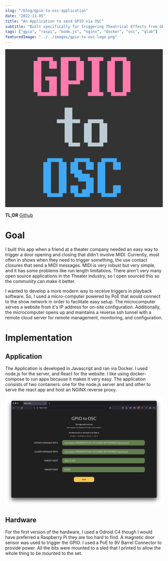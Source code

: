 ```yaml
---
slug: "/blog/gpio-to-osc-application"
date: "2022-11-05"
title: "An Application to send GPIO via OSC"
subtitle: "Built specifically for triggering Theatrical Effects from GPIO input"
tags: ["gpio", "raspi", "node.js", "nginx", "docker", "osc", "qlab"]
featuredImage: "../../images/gpio-to-osc-logo.png"
---
```


![GPIO to OSC](../../images/gpio-to-osc-logo.png)

**TL;DR**
[Github](https://github.com/johnmckenna-snd/gpio-to-osc)

# Goal

I built this app when a friend at a theater company needed an easy way to trigger a door opening and closing that didn't involve MIDI. Currently, most often in shows when they need to trigger something, the use contact closures that send a MIDI messages. MIDI is very robust but very simple, and it has some problems like run length limitations. There aren't very many open source applications in the Theater industry, so I open sourced this so the community can make it better.

I wanted to develop a more modern way to receive triggers in playback software. So, I used a micro-computer powered by PoE that would connect to the show network in order to facilitate easy setup. The microcomputer serves a website from it's IP address for on-site configuration. Additionally, the microcomputer opens up and maintains a reverse ssh tunnel with a remote cloud server for remote management, monitoring, and configuration.

# Implementation

## Application

The Application is developed in Javascript and ran via Docker. I used node.js for the server, and React for the website. I like using docker-compose to run apps because it makes it very easy. The application consists of two containers: one for the node.js server and and other to serve the react app and host an NGINX reverse proxy.

![Screenshot of the Application](../../images/gpio-to-osc-screenshot.png)

## Hardware

For the first version of the hardware, I used a Odroid C4 though I would have preferred a Raspberry Pi they are too hard to find. A magnetic door sensor was used to trigger the GPIO. I used a PoE to 9V Barrel Connector to provide power. All the bits were mounted to a sled that I printed to allow the whole thing to be mounted to the set.

